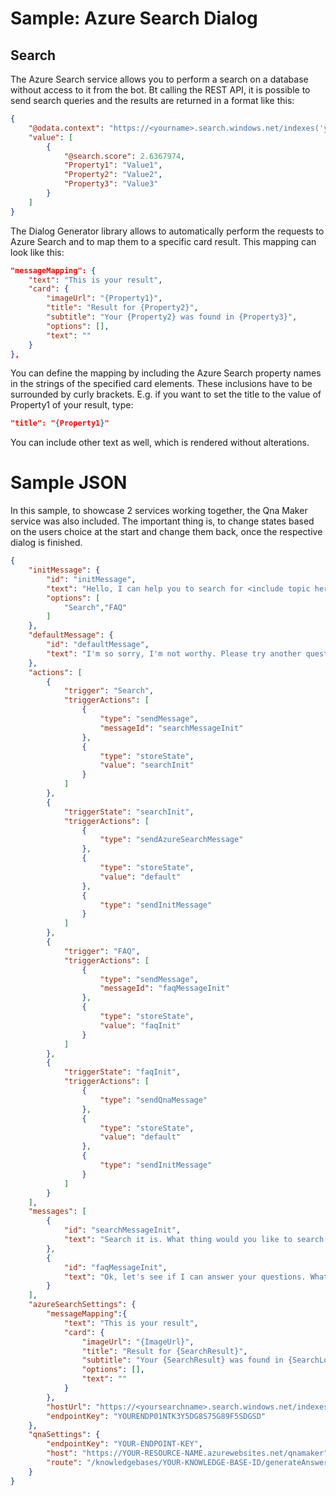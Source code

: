 # Sample: Azure Search Dialog

## Search

The Azure Search service allows you to perform a search on a database without access to it from the bot. Bt calling the REST API, it is possible to send search queries and the results are returned in a format like this:

```json
{
    "@odata.context": "https://<yourname>.search.windows.net/indexes('your-index')/$metadata#docs(*)",
    "value": [
        {
            "@search.score": 2.6367974,
            "Property1": "Value1",
            "Property2": "Value2",
            "Property3": "Value3"
        }
    ]
}
```

The Dialog Generator library allows to automatically perform the requests to Azure Search and to map them to a specific card result. This mapping can look like this:

```json
"messageMapping": {
    "text": "This is your result",
    "card": {
        "imageUrl": "{Property1}",
        "title": "Result for {Property2}",
        "subtitle": "Your {Property2} was found in {Property3}",
        "options": [],
        "text": ""
    }
},
```

You can define the mapping by including the Azure Search property names in the strings of the specified card elements. These inclusions have to be surrounded by curly brackets. E.g. if you want to set the title to the value of Property1 of your result, type: 

```json
"title": "{Property1}"
```

You can include other text as well, which is rendered without alterations.

# Sample JSON

In this sample, to showcase 2 services working together, the Qna Maker service was also included. The important thing is, to change states based on the users choice at the start and change them back, once the respective dialog is finished.

```json
{
    "initMessage": {
        "id": "initMessage",
        "text": "Hello, I can help you to search for <include topic here>",
        "options": [
            "Search","FAQ"
        ]
    },
    "defaultMessage": {
        "id": "defaultMessage",
        "text": "I'm so sorry, I'm not worthy. Please try another question."
    },
    "actions": [
        {
            "trigger": "Search",
            "triggerActions": [
                {
                    "type": "sendMessage",
                    "messageId": "searchMessageInit"
                },
                {
                    "type": "storeState",
                    "value": "searchInit"
                }
            ]
        },
        {
            "triggerState": "searchInit",
            "triggerActions": [
                {
                    "type": "sendAzureSearchMessage"
                },
                {
                    "type": "storeState",
                    "value": "default"
                },
                {
                    "type": "sendInitMessage"
                }
            ]
        },
        {
            "trigger": "FAQ",
            "triggerActions": [
                {
                    "type": "sendMessage",
                    "messageId": "faqMessageInit"
                },
                {
                    "type": "storeState",
                    "value": "faqInit"
                }
            ]
        },
        {
            "triggerState": "faqInit",
            "triggerActions": [
                {
                    "type": "sendQnaMessage"
                },
                {
                    "type": "storeState",
                    "value": "default"
                },
                {
                    "type": "sendInitMessage"
                }
            ]
        }
    ],
    "messages": [
        {
            "id": "searchMessageInit",
            "text": "Search it is. What thing would you like to search for?"
        },
        {
            "id": "faqMessageInit",
            "text": "Ok, let's see if I can answer your questions. What do you want to know?"
        }
    ],
    "azureSearchSettings": {
        "messageMapping":{
            "text": "This is your result",
            "card": {
                "imageUrl": "{ImageUrl}",
                "title": "Result for {SearchResult}",
                "subtitle": "Your {SearchResult} was found in {SearchLocation}",
                "options": [],
                "text": ""
            }
        },
        "hostUrl": "https://<yoursearchname>.search.windows.net/indexes/<yourindex>/docs?api-version=2017-11-11",
        "endpointKey": "YOURENDP01NTK3Y5DG8S75G89F5SDGSD"
    },
    "qnaSettings": {
        "endpointKey": "YOUR-ENDPOINT-KEY",
        "host": "https://YOUR-RESOURCE-NAME.azurewebsites.net/qnamaker",
        "route": "/knowledgebases/YOUR-KNOWLEDGE-BASE-ID/generateAnswer"
    }
}
```